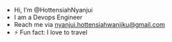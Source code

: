 - Hi, I’m @HottensiahNyanjui
- I am a Devops Engineer 
- Reach me via nyanjui.hottensiahwanjiku@gmail.com
- ⚡ Fun fact: I love to travel

<!---
HottensiahNyanjui/HottensiahNyanjui is a ✨ special ✨ repository because its `README.md` (this file) appears on your GitHub profile.
You can click the Preview link to take a look at your changes.
--->
